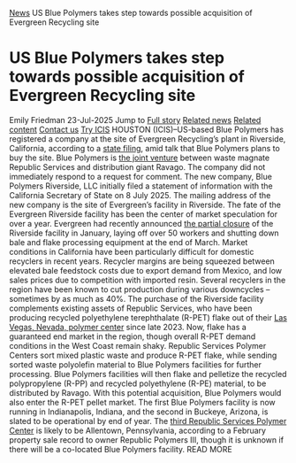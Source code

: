 [News](https://www.icis.com/explore/resources/news/) US Blue Polymers takes step towards possible acquisition of Evergreen Recycling site
# US Blue Polymers takes step towards possible acquisition of Evergreen Recycling site
Emily Friedman
23-Jul-2025
Jump to
[Full story](https://www.icis.com/explore/resources/news/2025/07/23/11121800/us-blue-polymers-takes-step-towards-possible-acquisition-of-evergreen-recycling-site/#full-story)
[Related news](https://www.icis.com/explore/resources/news/2025/07/23/11121800/us-blue-polymers-takes-step-towards-possible-acquisition-of-evergreen-recycling-site/#related-articles)
[Related content](https://www.icis.com/explore/resources/news/2025/07/23/11121800/us-blue-polymers-takes-step-towards-possible-acquisition-of-evergreen-recycling-site/#related-contents)
[Contact us](https://www.icis.com/explore/resources/news/2025/07/23/11121800/us-blue-polymers-takes-step-towards-possible-acquisition-of-evergreen-recycling-site/#contact-us)
[Try ICIS](https://www.icis.com/explore/contact/try-icis-today/?intcmp=individual-news_try-icis)
HOUSTON (ICIS)–US-based Blue Polymers has registered a company at the site of Evergreen Recycling’s plant in Riverside, California, according to a [state filing](https://bizfileonline.sos.ca.gov/api/report/GetImageByNum/082046116217098079042178048079030232029155127201), amid talk that Blue Polymers plans to buy the site. 
Blue Polymers is [the joint venture](https://subscriber.icis.com/search/news/petchem/news-article-00110910506) between waste magnate Republic Services and distribution giant Ravago. The company did not immediately respond to a request for comment. 
The new company, Blue Polymers Riverside, LLC initially filed a statement of information with the California Secretary of State on 8 July 2025. The mailing address of the new company is the site of Evergreen’s facility in Riverside. 
The fate of the Evergreen Riverside facility has been the center of market speculation for over a year. 
Evergreen had recently announced [the partial closure](https://subscriber.icis.com/search/news/petchem/news-article-00111070910) of the Riverside facility in January, laying off over 50 workers and shutting down bale and flake processing equipment at the end of March. 
Market conditions in California have been particularly difficult for domestic recyclers in recent years. Recycler margins are being squeezed between elevated bale feedstock costs due to export demand from Mexico, and low sales prices due to competition with imported resin. 
Several recyclers in the region have been known to cut production during various downcycles – sometimes by as much as 40%. 
The purchase of the Riverside facility complements existing assets of Republic Services, who have been producing recycled polyethylene terephthalate (R-PET) flake out of their [Las Vegas, Nevada, polymer center](https://subscriber.icis.com/search/news/petchem/news-article-00110951769) since late 2023. Now, flake has a guaranteed end market in the region, though overall R-PET demand conditions in the West Coast remain shaky. 
Republic Services Polymer Centers sort mixed plastic waste and produce R-PET flake, while sending sorted waste polyolefin material to Blue Polymers facilities for further processing. 
Blue Polymers facilities will then flake and pelletize the recycled polypropylene (R-PP) and recycled polyethylene (R-PE) material, to be distributed by Ravago. 
With this potential acquisition, Blue Polymers would also enter the R-PET pellet market. 
The first Blue Polymers facility is now running in Indianapolis, Indiana, and the second in Buckeye, Arizona, is slated to be operational by end of year. 
The [third Republic Services Polymer Center](https://subscriber.icis.com/search/news/petchem/news-article-00111117494) is likely to be Allentown, Pennsylvania, according to a February property sale record to owner Republic Polymers III, though it is unknown if there will be a co-located Blue Polymers facility. 
READ MORE